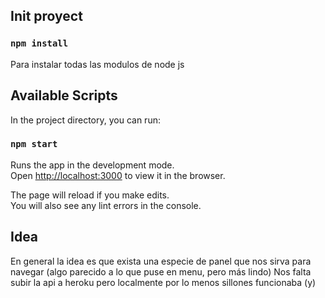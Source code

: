 

## Init proyect
### `npm install`
Para instalar todas las modulos de node js


## Available Scripts

In the project directory, you can run:

### `npm start`

Runs the app in the development mode.<br />
Open [http://localhost:3000](http://localhost:3000) to view it in the browser.

The page will reload if you make edits.<br />
You will also see any lint errors in the console.

## Idea

En general la idea es que exista una especie de panel que nos sirva para navegar (algo parecido a lo que puse en menu, pero más lindo)
Nos falta subir la api a heroku pero localmente por lo menos sillones funcionaba (y)
